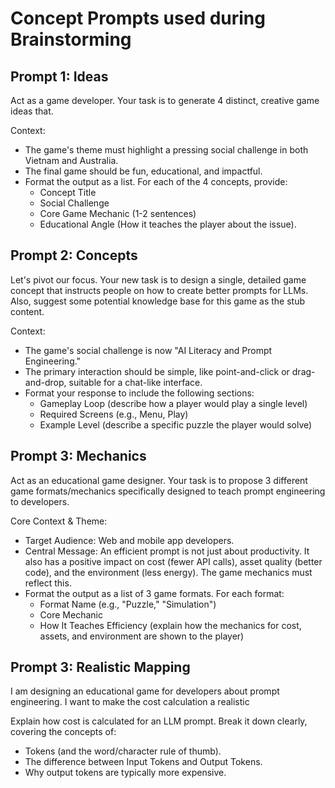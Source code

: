 # Concept Prompts used during Brainstorming
## Prompt 1: Ideas
Act as a game developer. Your task is to generate 4 distinct, creative game ideas that.

Context:
- The game's theme must highlight a pressing social challenge in both Vietnam and Australia.
- The final game should be fun, educational, and impactful.
- Format the output as a list. For each of the 4 concepts, provide:
  - Concept Title
  - Social Challenge
  - Core Game Mechanic (1-2 sentences)
  - Educational Angle (How it teaches the player about the issue).

## Prompt 2: Concepts
Let's pivot our focus. Your new task is to design a single, detailed game concept that instructs people on how to create better prompts for LLMs. Also, suggest some potential knowledge base for this game as the stub content.

Context:
- The game's social challenge is now "AI Literacy and Prompt Engineering."
- The primary interaction should be simple, like point-and-click or drag-and-drop, suitable for a chat-like interface.
- Format your response to include the following sections:
  - Gameplay Loop (describe how a player would play a single level)
  - Required Screens (e.g., Menu, Play)
  - Example Level (describe a specific puzzle the player would solve)

## Prompt 3: Mechanics
Act as an educational game designer. Your task is to propose 3 different game formats/mechanics specifically designed to teach prompt engineering to developers.

Core Context & Theme:
- Target Audience: Web and mobile app developers.
- Central Message: An efficient prompt is not just about productivity. It also has a positive impact on cost (fewer API calls), asset quality (better code), and the environment (less energy). The game mechanics must reflect this.
- Format the output as a list of 3 game formats. For each format:
  - Format Name (e.g., "Puzzle," "Simulation")
  - Core Mechanic
  - How It Teaches Efficiency (explain how the mechanics for cost, assets, and environment are shown to the player)

## Prompt 3: Realistic Mapping
I am designing an educational game for developers about prompt engineering. I want to make the cost calculation a realistic

Explain how cost is calculated for an LLM prompt. Break it down clearly, covering the concepts of:
- Tokens (and the word/character rule of thumb).
- The difference between Input Tokens and Output Tokens.
- Why output tokens are typically more expensive.